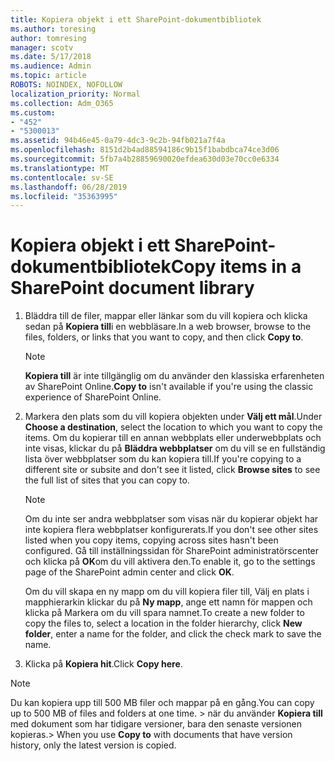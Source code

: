 ```yaml
---
title: Kopiera objekt i ett SharePoint-dokumentbibliotek
ms.author: toresing
author: tomresing
manager: scotv
ms.date: 5/17/2018
ms.audience: Admin
ms.topic: article
ROBOTS: NOINDEX, NOFOLLOW
localization_priority: Normal
ms.collection: Adm_O365
ms.custom:
- "452"
- "5300013"
ms.assetid: 94b46e45-0a79-4dc3-9c2b-94fb021a7f4a
ms.openlocfilehash: 8151d2b4ad88594186c9b15f1babdbca74ce3d06
ms.sourcegitcommit: 5fb7a4b28859690020efdea630d03e70cc0e6334
ms.translationtype: MT
ms.contentlocale: sv-SE
ms.lasthandoff: 06/28/2019
ms.locfileid: "35363995"
---
```

# <a name="copy-items-in-a-sharepoint-document-library"></a><span data-ttu-id="edaf1-102">Kopiera objekt i ett SharePoint-dokumentbibliotek</span><span class="sxs-lookup"><span data-stu-id="edaf1-102">Copy items in a SharePoint document library</span></span>

1. <span data-ttu-id="edaf1-103">Bläddra till de filer, mappar eller länkar som du vill kopiera och klicka sedan på **Kopiera till**i en webbläsare.</span><span class="sxs-lookup"><span data-stu-id="edaf1-103">In a web browser, browse to the files, folders, or links that you want to copy, and then click **Copy to**.</span></span>

    > [!NOTE]
    > <span data-ttu-id="edaf1-104">**Kopiera till** är inte tillgänglig om du använder den klassiska erfarenheten av SharePoint Online.</span><span class="sxs-lookup"><span data-stu-id="edaf1-104">**Copy to** isn't available if you're using the classic experience of SharePoint Online.</span></span>
  
2. <span data-ttu-id="edaf1-105">Markera den plats som du vill kopiera objekten under **Välj ett mål**.</span><span class="sxs-lookup"><span data-stu-id="edaf1-105">Under **Choose a destination**, select the location to which you want to copy the items.</span></span> <span data-ttu-id="edaf1-106">Om du kopierar till en annan webbplats eller underwebbplats och inte visas, klickar du på **Bläddra webbplatser** om du vill se en fullständig lista över webbplatser som du kan kopiera till.</span><span class="sxs-lookup"><span data-stu-id="edaf1-106">If you're copying to a different site or subsite and don't see it listed, click **Browse sites** to see the full list of sites that you can copy to.</span></span>

    > [!NOTE]
    > <span data-ttu-id="edaf1-107">Om du inte ser andra webbplatser som visas när du kopierar objekt har inte kopiera flera webbplatser konfigurerats.</span><span class="sxs-lookup"><span data-stu-id="edaf1-107">If you don't see other sites listed when you copy items, copying across sites hasn't been configured.</span></span> <span data-ttu-id="edaf1-108">Gå till inställningssidan för SharePoint administratörscenter och klicka på **OK**om du vill aktivera den.</span><span class="sxs-lookup"><span data-stu-id="edaf1-108">To enable it, go to the settings page of the SharePoint admin center and click **OK**.</span></span>
  
    <span data-ttu-id="edaf1-109">Om du vill skapa en ny mapp om du vill kopiera filer till, Välj en plats i mapphierarkin klickar du på **Ny mapp**, ange ett namn för mappen och klicka på Markera om du vill spara namnet.</span><span class="sxs-lookup"><span data-stu-id="edaf1-109">To create a new folder to copy the files to, select a location in the folder hierarchy, click **New folder**, enter a name for the folder, and click the check mark to save the name.</span></span>

3. <span data-ttu-id="edaf1-110">Klicka på **Kopiera hit**.</span><span class="sxs-lookup"><span data-stu-id="edaf1-110">Click **Copy here**.</span></span>

> [!NOTE]
> <span data-ttu-id="edaf1-111">Du kan kopiera upp till 500 MB filer och mappar på en gång.</span><span class="sxs-lookup"><span data-stu-id="edaf1-111">You can copy up to 500 MB of files and folders at one time.</span></span> <span data-ttu-id="edaf1-112">> när du använder **Kopiera till** med dokument som har tidigare versioner, bara den senaste versionen kopieras.</span><span class="sxs-lookup"><span data-stu-id="edaf1-112">>  When you use **Copy to** with documents that have version history, only the latest version is copied.</span></span>
  